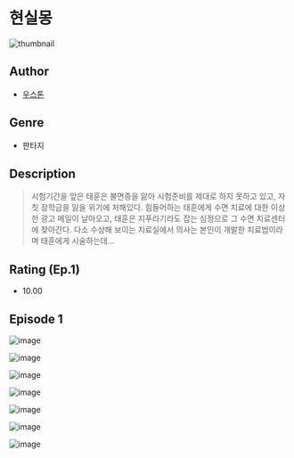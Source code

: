 # 현실몽
![thumbnail](https://image-comic.pstatic.net/user_contents_data/challenge_comic/2023/05/25/367273/upload_7291438183301407800_480x623.jpeg)

## Author
- [우스톤](https://comic.naver.com/artistTitle?id=367273)

## Genre
- 판타지

## Description
> 시험기간을 앞은 태훈은 불면증을 앓아 시험준비를 제대로 하지 못하고 있고, 자칫 장학금을 잃을 위기에 처해있다. 힘들어하는 태훈에게 수면 치료에 대한 이상한 광고 메일이 날아오고, 태훈은 지푸라기라도 잡는 심정으로 그 수면 치료센터에 찾아간다. 다소 수상해 보이는 치료실에서 의사는 본인이 개발한 치료법이라며 태훈에게 시술하는데...


## Rating (Ep.1)
- 10.00

## Episode 1
![image](https://image-comic.pstatic.net/user_contents_data/challenge_comic/2023/05/25/367273/upload_3846976997267091761.jpeg)

![image](https://image-comic.pstatic.net/user_contents_data/challenge_comic/2023/05/25/367273/upload_3545006037188228405.jpeg)

![image](https://image-comic.pstatic.net/user_contents_data/challenge_comic/2023/05/25/367273/upload_7017846503115088691.jpeg)

![image](https://image-comic.pstatic.net/user_contents_data/challenge_comic/2023/05/25/367273/upload_3545284414671500387.jpeg)

![image](https://image-comic.pstatic.net/user_contents_data/challenge_comic/2023/05/25/367273/upload_7003717975575506993.jpeg)

![image](https://image-comic.pstatic.net/user_contents_data/challenge_comic/2023/05/26/367273/upload_3774405055061583160.jpeg)

![image](https://image-comic.pstatic.net/user_contents_data/challenge_comic/2023/05/26/367273/upload_3761970449638437686.jpeg)

